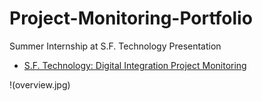 # Project-Monitoring-Portfolio
Summer Internship at S.F. Technology Presentation

* [S.F. Technology: Digital Integration Project Monitoring](https://github.com/melodyshi/Project-Monitoring-Portfolio/blob/master/s.f.%E8%9E%8D%E5%90%88%E9%A1%B9%E7%9B%AE%E7%9B%91%E6%8E%A7%E6%8A%A5%E5%91%8A.pdf)

!(overview.jpg)
